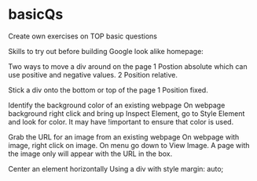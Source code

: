 # basicQs
Create own exercises on TOP basic questions

Skills to try out before building Google look alike homepage:

Two ways to move a div around on the page 
1 Postion absolute which can use positive and negative values. 
2 Position relative.

Stick a div onto the bottom or top of the page 
1 Position fixed. 

Identify the background color of an existing webpage 
On webpage background right click and bring up Inspect Element, go to Style Element and look for color. It may have !important to ensure that color is used.

Grab the URL for an image from an existing webpage 
On webpage with image, right click on image. On menu go down to View Image. A page with the image only will appear with the URL in the box.

Center an element horizontally 
Using a div with style margin: auto;


